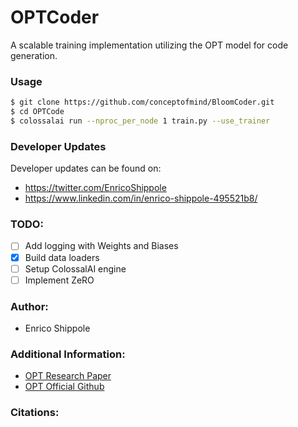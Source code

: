 # OPTCoder
A scalable training implementation utilizing the OPT model for code generation.

### Usage
```bash
$ git clone https://github.com/conceptofmind/BloomCoder.git
$ cd OPTCode
$ colossalai run --nproc_per_node 1 train.py --use_trainer
```

### Developer Updates
Developer updates can be found on: 
- https://twitter.com/EnricoShippole
- https://www.linkedin.com/in/enrico-shippole-495521b8/

### TODO:
- [ ] Add logging with Weights and Biases
- [x] Build data loaders
- [ ] Setup ColossalAI engine
- [ ] Implement ZeRO

### Author:
- Enrico Shippole

### Additional Information:
- [OPT Research Paper](https://arxiv.org/abs/2205.01068)
- [OPT Official Github](https://github.com/facebookresearch/metaseq)

### Citations:

